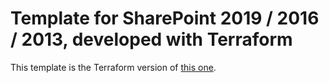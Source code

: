 # Template for SharePoint 2019 / 2016 / 2013, developed with Terraform

This template is the Terraform version of [this one](././Templates/SharePoint-ADFS).
